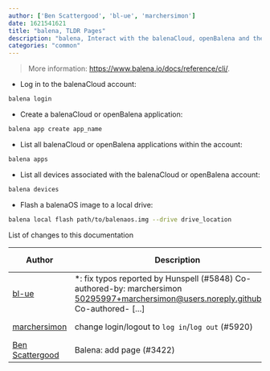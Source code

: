 ```yaml
---
author: ['Ben Scattergood', 'bl-ue', 'marchersimon']
date: 1621541621
title: "balena, TLDR Pages"
description: "balena, Interact with the balenaCloud, openBalena and the balena API from the command-line."
categories: "common"
---
```

> More information: <https://www.balena.io/docs/reference/cli/>.

- Log in to the balenaCloud account:

```bash
balena login
```

- Create a balenaCloud or openBalena application:

```bash
balena app create app_name
```

- List all balenaCloud or openBalena applications within the account:

```bash
balena apps
```

- List all devices associated with the balenaCloud or openBalena account:

```bash
balena devices
```

- Flash a balenaOS image to a local drive:

```bash
balena local flash path/to/balenaos.img --drive drive_location
```
List of changes to this documentation


Author | Description | ISO 8601 Date | GitHub link
------|-----|-----|-----
[bl-ue](mailto:54780737+bl-ue@users.noreply.github.com) | *: fix typos reported by Hunspell (#5848) Co-authored-by: marchersimon <50295997+marchersimon@users.noreply.github.com> Co-authored- [...] | 2021-05-20T22:13:41 | [8ebd171d6f00](https://github.com/tldr-pages/tldr/commit/8ebd171d6f001698709fefc02b1fd5cc9f3a99c4)
[marchersimon](mailto:50295997+marchersimon@users.noreply.github.com) | change login/logout to `log in`/`log out` (#5920) | 2021-05-14T02:42:15 | [be88cdda9201](https://github.com/tldr-pages/tldr/commit/be88cdda9201a6262af27d8788e222b5df98cc9c)
[Ben Scattergood](mailto:benscattergood@gmail.com) | Balena: add page (#3422) | 2019-10-17T18:18:12 | [8eed43ae1a61](https://github.com/tldr-pages/tldr/commit/8eed43ae1a61a712c4fd87aa035322e7223cce25)

